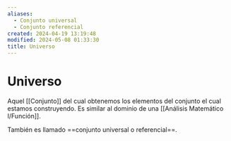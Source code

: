 ```yaml
---
aliases:
  - Conjunto universal
  - Conjunto referencial
created: 2024-04-19 13:19:48
modified: 2024-05-08 01:33:30
title: Universo
---
```


# Universo

Aquel [[Conjunto]] del cual obtenemos los elementos del conjunto el cual estamos construyendo. Es similar al dominio de una [[Análisis Matemático I/Función]].

También es llamado ==conjunto universal o referencial==.
